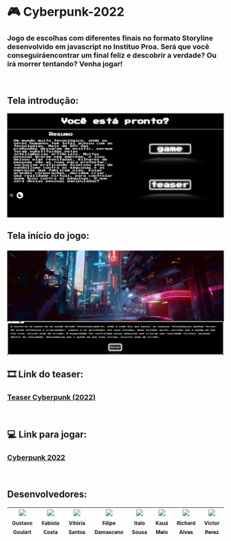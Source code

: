 # 🎮 Cyberpunk-2022
<h3>Jogo de escolhas com diferentes finais no formato Storyline desenvolvido em javascript no Instituo Proa. Será que você conseguiráencontrar um final feliz e descobrir a verdade? Ou irá morrer tentando? Venha jogar!</h3>

<br>

## Tela introdução:

<img align='center' src='imgs/inicioCyberpunk.png' />
<br>

## Tela início do jogo:

<img align='center' src='imgs/jogoCyberpunk.png' />
<br>

<h2>🎞️ Link do teaser:</h2>
<h3>
    <a  href='https://youtu.be/9a3BoxnTelw'>Teaser Cyberpunk (2022)</a>
</h3><br>

<h2>💻 Link para jogar:</h2>
<h3>
    <a  href='https://goulartgusta.github.io/Cyberpunk-2022/'>Cyberpunk 2022</a>
</h3><br>


<h2> Desenvolvedores:</h2>

| [<img src="https://avatars.githubusercontent.com/goulartgusta" width=115><br><sub>Gustavo Goulart</sub>](https://github.com/goulartgusta) | [<img src="https://avatars.githubusercontent.com/fabiolacosta" width=115><br><sub>Fabiola Costa</sub>](https://github.com/fabiolacosta) |  [<img src="https://avatars.githubusercontent.com/vitoriacarolsa" width=115><br><sub>Vitória Santos</sub>](https://github.com/vitoriacarolsa) |  [<img src="https://avatars.githubusercontent.com/Lipeh011" width=115><br><sub>Filipe Damasceno</sub>](https://github.com/Lipeh011) |  [<img src="https://avatars.githubusercontent.com/Italo10s" width=115><br><sub>Italo Sousa</sub>](https://github.com/Italo10s) | [<img src="https://avatars.githubusercontent.com/kauaMelo31" width=115><br><sub>Kauã Melo</sub>](https://github.com/kauaMelo31) | [<img src="https://avatars.githubusercontent.com/RichardSaaa" width=115><br><sub>Richard Alves</sub>](https://github.com/RichardSaaa) | [<img src="https://avatars.githubusercontent.com/Victor2Perez" width=115><br><sub>Victor Perez</sub>](https://github.com/Victor2Perez) |
| :---: | :---: | :---: | :---: | :---: | :---: | :---: | :---: | 
